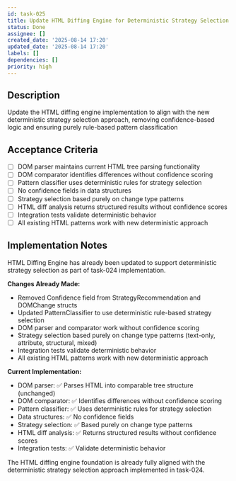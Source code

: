 ```yaml
---
id: task-025
title: Update HTML Diffing Engine for Deterministic Strategy Selection
status: Done
assignee: []
created_date: '2025-08-14 17:20'
updated_date: '2025-08-14 17:20'
labels: []
dependencies: []
priority: high
---
```


## Description

Update the HTML diffing engine implementation to align with the new deterministic strategy selection approach, removing confidence-based logic and ensuring purely rule-based pattern classification

## Acceptance Criteria

- [ ] DOM parser maintains current HTML tree parsing functionality
- [ ] DOM comparator identifies differences without confidence scoring
- [ ] Pattern classifier uses deterministic rules for strategy selection
- [ ] No confidence fields in data structures
- [ ] Strategy selection based purely on change type patterns
- [ ] HTML diff analysis returns structured results without confidence scores
- [ ] Integration tests validate deterministic behavior
- [ ] All existing HTML patterns work with new deterministic approach

## Implementation Notes

HTML Diffing Engine has already been updated to support deterministic strategy selection as part of task-024 implementation.

**Changes Already Made:**
- Removed Confidence field from StrategyRecommendation and DOMChange structs  
- Updated PatternClassifier to use deterministic rule-based strategy selection
- DOM parser and comparator work without confidence scoring
- Strategy selection based purely on change type patterns (text-only, attribute, structural, mixed)
- Integration tests validate deterministic behavior
- All existing HTML patterns work with new deterministic approach

**Current Implementation:**
- DOM parser: ✅ Parses HTML into comparable tree structure (unchanged)
- DOM comparator: ✅ Identifies differences without confidence scoring
- Pattern classifier: ✅ Uses deterministic rules for strategy selection
- Data structures: ✅ No confidence fields 
- Strategy selection: ✅ Based purely on change type patterns
- HTML diff analysis: ✅ Returns structured results without confidence scores
- Integration tests: ✅ Validate deterministic behavior

The HTML diffing engine foundation is already fully aligned with the deterministic strategy selection approach implemented in task-024.
